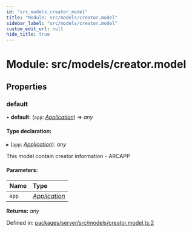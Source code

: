```yaml
---
id: "src_models_creator_model"
title: "Module: src/models/creator.model"
sidebar_label: "src/models/creator.model"
custom_edit_url: null
hide_title: true
---
```


# Module: src/models/creator.model

## Properties

### default

• **default**: (`app`: [*Application*](src_declarations.md#application)) => *any*

#### Type declaration:

▸ (`app`: [*Application*](src_declarations.md#application)): *any*

This model contain creator information - ARCAPP

#### Parameters:

Name | Type |
:------ | :------ |
`app` | [*Application*](src_declarations.md#application) |

**Returns:** *any*

Defined in: [packages/server/src/models/creator.model.ts:2](https://github.com/xr3ngine/xr3ngine/blob/7650c2bea/packages/server/src/models/creator.model.ts#L2)
